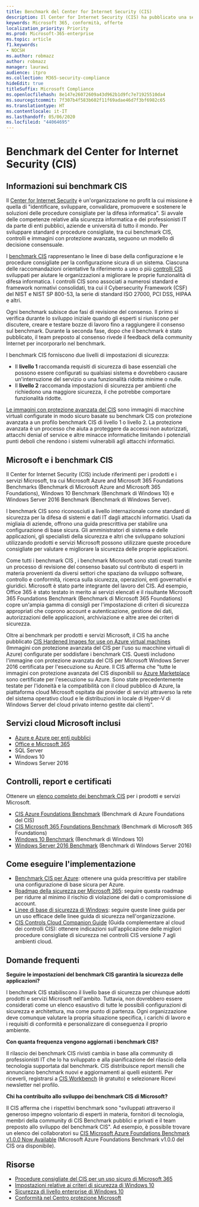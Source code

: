 ```yaml
---
title: Benchmark del Center for Internet Security (CIS)
description: Il Center for Internet Security (CIS) ha pubblicato una serie di benchmark per i prodotti e i servizi Microsoft.
keywords: Microsoft 365, conformità, offerte
localization_priority: Priority
ms.prod: Microsoft-365-enterprise
ms.topic: article
f1.keywords:
- NOCSH
ms.author: robmazz
author: robmazz
manager: laurawi
audience: itpro
ms.collection: M365-security-compliance
hideEdit: true
titleSuffix: Microsoft Compliance
ms.openlocfilehash: 8e147e26072609a43d962b1d9fc7e71925510da4
ms.sourcegitcommit: 7f307b4f583b602f11f69adae46d7f3bf6982c65
ms.translationtype: HT
ms.contentlocale: it-IT
ms.lasthandoff: 05/06/2020
ms.locfileid: "44064695"
---
```

# <a name="center-for-internet-security-cis-benchmarks"></a>Benchmark del Center for Internet Security (CIS)

## <a name="about-cis-benchmarks"></a>Informazioni sui benchmark CIS

Il [Center for Internet Security](https://www.cisecurity.org/) è un'organizzazione no profit la cui missione è quella di "identificare, sviluppare, convalidare, promuovere e sostenere le soluzioni delle procedure consigliate per la difesa informatica". Si avvale delle competenze relative alla sicurezza informatica e dei professionisti IT da parte di enti pubblici, aziende e università di tutto il mondo. Per sviluppare standard e procedure consigliate, tra cui benchmark CIS, controlli e immagini con protezione avanzata, seguono un modello di decisione consensuale.  
  
I [benchmark CIS](https://www.cisecurity.org/cis-benchmarks/) rappresentano le linee di base della configurazione e le procedure consigliate per la configurazione sicura di un sistema. Ciascuna delle raccomandazioni orientative fa riferimento a uno o più [controlli CIS](https://www.cisecurity.org/controls/) sviluppati per aiutare le organizzazioni a migliorare le proprie funzionalità di difesa informatica. I controlli CIS sono associati a numerosi standard e framework normativi consolidati, tra cui il Cybersecurity Framework (CSF) del NIST e NIST SP 800-53, la serie di standard ISO 27000, PCI DSS, HIPAA e altri.  
  
Ogni benchmark subisce due fasi di revisione del consenso. Il primo si verifica durante lo sviluppo iniziale quando gli esperti si riuniscono per discutere, creare e testare bozze di lavoro fino a raggiungere il consenso sul benchmark. Durante la seconda fase, dopo che il benchmark è stato pubblicato, il team preposto al consenso rivede il feedback della community Internet per incorporarlo nel benchmark.  
  
I benchmark CIS forniscono due livelli di impostazioni di sicurezza:

- Il **livello 1** raccomanda requisiti di sicurezza di base essenziali che possono essere configurati su qualsiasi sistema e dovrebbero causare un'interruzione del servizio o una funzionalità ridotta minime o nulle.
- Il **livello 2** raccomanda impostazioni di sicurezza per ambienti che richiedono una maggiore sicurezza, il che potrebbe comportare funzionalità ridotte.

[Le immagini con protezione avanzata del CIS](https://www.cisecurity.org/blog/cis-hardened-images-now-in-microsoft-azure-marketplace/) sono immagini di macchine virtuali configurate in modo sicuro basate su benchmark CIS con protezione avanzata a un profilo benchmark CIS di livello 1 o livello 2. La protezione avanzata è un processo che aiuta a proteggere da accessi non autorizzati, attacchi denial of service e altre minacce informatiche limitando i potenziali punti deboli che rendono i sistemi vulnerabili agli attacchi informatici.

## <a name="microsoft-and-the-cis-benchmarks"></a>Microsoft e i benchmark CIS

Il Center for Internet Security (CIS) include riferimenti per i prodotti e i servizi Microsoft, tra cui Microsoft Azure and Microsoft 365 Foundations Benchmarks (Benchmark di Microsoft Azure and Microsoft 365 Foundations), Windows 10 Benchmark (Benchmark di Windows 10) e Windows Server 2016 Benchmark (Benchmark di Windows Server).  
  
I benchmark CIS sono riconosciuti a livello internazionale come standard di sicurezza per la difesa di sistemi e dati IT dagli attacchi informatici. Usati da migliaia di aziende, offrono una guida prescrittiva per stabilire una configurazione di base sicura. Gli amministratori di sistema e delle applicazioni, gli specialisti della sicurezza e altri che sviluppano soluzioni utilizzando prodotti e servizi Microsoft possono utilizzare queste procedure consigliate per valutare e migliorare la sicurezza delle proprie applicazioni.  
  
Come tutti i benchmark CIS , i benchmark Microsoft sono stati creati tramite un processo di revisione del consenso basato sul contributo di esperti in materia provenienti da diversi settori che spaziano da sviluppo software, controllo e conformità, ricerca sulla sicurezza, operazioni, enti governativi e giuridici. Microsoft è stato parte integrante del lavoro del CIS. Ad esempio, Office 365 è stato testato in merito ai servizi elencati e il risultante Microsoft 365 Foundations Benchmark (Benchmark di Microsoft 365 Foundations) copre un'ampia gamma di consigli per l'impostazione di criteri di sicurezza appropriati che coprono account e autenticazione, gestione dei dati, autorizzazioni delle applicazioni, archiviazione e altre aree dei criteri di sicurezza.  
  
Oltre ai benchmark per prodotti e servizi Microsoft, il CIS ha anche pubblicato [CIS Hardened Images for use on Azure virtual machines](https://www.cisecurity.org/blog/cis-hardened-images-now-in-microsoft-azure-marketplace/) (Immagini con protezione avanzata del CIS per l'uso su macchine virtuali di Azure) configurate per soddisfare i benchmark CIS. Questi includono l'immagine con protezione avanzata del CIS per Microsoft Windows Server 2016 certificata per l'esecuzione su Azure. Il CIS afferma che "tutte le immagini con protezione avanzata del CIS disponibili su [Azure Marketplace ](https://azuremarketplace.microsoft.com/marketplace/apps?search=center%20for%20internet%20security) sono certificate per l'esecuzione su Azure. Sono state precedentemente testate per l'idoneità e la compatibilità con il cloud pubblico di Azure, la piattaforma cloud Microsoft ospitata dai provider di servizi attraverso la rete del sistema operativo cloud e le distribuzioni in locale di Hyper-V di Windows Server del cloud privato interno gestite dai clienti".

## <a name="microsoft-in-scope-cloud-services"></a>Servizi cloud Microsoft inclusi

- [Azure e Azure per enti pubblici](https://aka.ms/AzureCompliance)
- [Office e Microsoft 365](https://aka.ms/o365-compliance-framework)
- SQL Server
- Windows 10
- Windows Server 2016

## <a name="audits-reports-and-certificates"></a>Controlli, report e certificati

Ottenere un [elenco completo dei benchmark CIS](https://www.cisecurity.org/cis-benchmarks/) per i prodotti e servizi Microsoft.

- [CIS Azure Foundations Benchmark](https://www.cisecurity.org/benchmark/azure/) (Benchmark di Azure Foundations del CIS)
- [CIS Microsoft 365 Foundations Benchmark](https://www.cisecurity.org/benchmark/microsoft_office/) (Benchmark di Microsoft 365 Foundations)
- [Windows 10 Benchmark](https://www.cisecurity.org/benchmark/microsoft_windows_desktop/) (Benchmark di Windows 10)
- [Windows Server 2016 Benchmark](https://www.cisecurity.org/benchmark/microsoft_windows_server/) (Benchmark di Windows Server 2016)

## <a name="how-to-implement"></a>Come eseguire l'implementazione

- [Benchmark CIS per Azure](https://azure.microsoft.com/mediahandler/files/resourcefiles/cis-microsoft-azure-foundations-security-benchmark/CIS_Microsoft_Azure_Foundations_Benchmark_v1.0.0.pdf): ottenere una guida prescrittiva per stabilire una configurazione di base sicura per Azure.  
- [Roadmap della sicurezza per Microsoft 365](https://docs.microsoft.com/microsoft-365/security/office-365-security/security-roadmap): seguire questa roadmap per ridurre al minimo il rischio di violazione dei dati o compromissione di account.
- [Linee di base di sicurezza di Windows](https://docs.microsoft.com/windows/security/threat-protection/windows-security-baselines): seguire queste linee guida per un uso efficace delle linee guida di sicurezza nell'organizzazione.
- [CIS Controls Cloud Companion Guide](https://www.cisecurity.org/white-papers/cis-controls-cloud-companion-guide/) (Guida complementare al cloud dei controlli CIS): ottenere indicazioni sull'applicazione delle migliori procedure consigliate di sicurezza nei controlli CIS versione 7 agli ambienti cloud.

## <a name="frequently-asked-questions"></a>Domande frequenti

**Seguire le impostazioni del benchmark CIS garantirà la sicurezza delle applicazioni?**

I benchmark CIS stabiliscono il livello base di sicurezza per chiunque adotti prodotti e servizi Microsoft nell'ambito. Tuttavia, non dovrebbero essere considerati come un elenco esaustivo di tutte le possibili configurazioni di sicurezza e architettura, ma come punto di partenza. Ogni organizzazione deve comunque valutare la propria situazione specifica, i carichi di lavoro e i requisiti di conformità e personalizzare di conseguenza il proprio ambiente.

**Con quanta frequenza vengono aggiornati i benchmark CIS?**

Il rilascio dei benchmark CIS rivisti cambia in base alla community di professionisti IT che lo ha sviluppato e alla pianificazione del rilascio della tecnologia supportata dal benchmark. CIS distribuisce report mensili che annunciano benchmark nuovi e aggiornamenti ai quelli esistenti. Per riceverli, registrarsi a [CIS Workbench](https://workbench.cisecurity.org/) (è gratuito) e selezionare Ricevi newsletter nel profilo.

**Chi ha contribuito allo sviluppo dei benchmark CIS di Microsoft?**

Il CIS afferma che i rispettivi benchmark sono "sviluppati attraverso il generoso impegno volontario di esperti in materia, fornitori di tecnologia, membri della community di CIS Benchmark pubblici e privati e il team preposto allo sviluppo del benchmark CIS". Ad esempio, è possibile trovare un elenco dei collaboratori su [CIS Microsoft Azure Foundations Benchmark v1.0.0 Now Available](https://www.cisecurity.org/blog/cis-microsoft-azure-foundations-benchmark-v1-0-0-now-available/) (Microsoft Azure Foundations Benchmark v1.0.0 del CIS ora disponibile).

## <a name="resources"></a>Risorse

- [Procedure consigliate del CIS per un uso sicuro di Microsoft 365](https://www.microsoft.com/security/blog/2019/01/10/best-practices-for-securely-using-microsoft-365-the-cis-microsoft-365-foundations-benchmark-now-available/)
- [Impostazioni relative ai criteri di sicurezza di Windows 10](https://docs.microsoft.com/windows/security/threat-protection/security-policy-settings/security-policy-settings)
- [Sicurezza di livello enterprise di Windows 10](https://docs.microsoft.com/windows/security/index)
- [Conformità nel Centro protezione Microsoft](https://www.microsoft.com/trust-center/compliance/compliance-overview)
